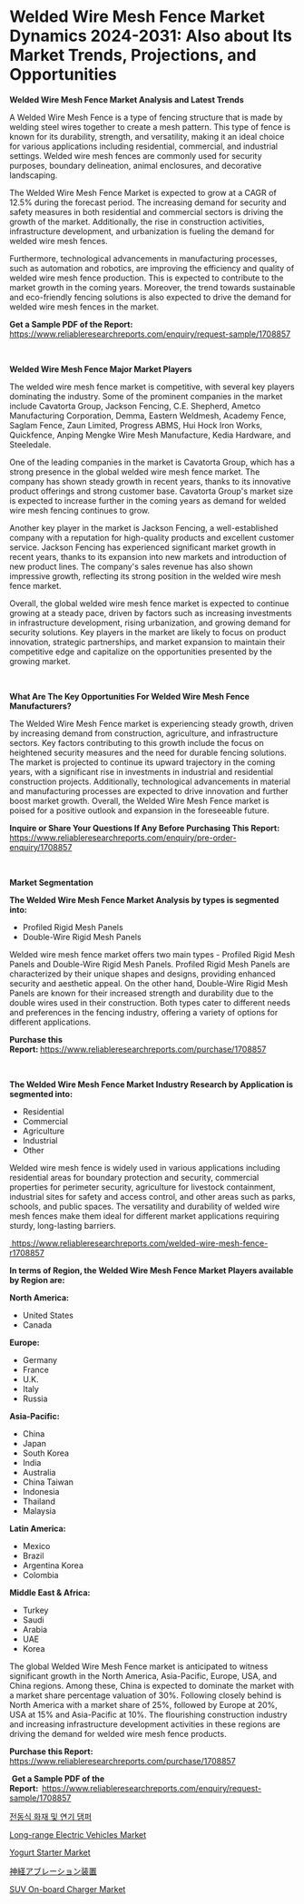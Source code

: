 <p><h1>Welded Wire Mesh Fence Market Dynamics 2024-2031: Also about Its Market Trends, Projections, and Opportunities</h1></p><p><strong>Welded Wire Mesh Fence Market Analysis and Latest Trends</strong></p>
<p><p>A Welded Wire Mesh Fence is a type of fencing structure that is made by welding steel wires together to create a mesh pattern. This type of fence is known for its durability, strength, and versatility, making it an ideal choice for various applications including residential, commercial, and industrial settings. Welded wire mesh fences are commonly used for security purposes, boundary delineation, animal enclosures, and decorative landscaping.</p><p>The Welded Wire Mesh Fence Market is expected to grow at a CAGR of 12.5% during the forecast period. The increasing demand for security and safety measures in both residential and commercial sectors is driving the growth of the market. Additionally, the rise in construction activities, infrastructure development, and urbanization is fueling the demand for welded wire mesh fences. </p><p>Furthermore, technological advancements in manufacturing processes, such as automation and robotics, are improving the efficiency and quality of welded wire mesh fence production. This is expected to contribute to the market growth in the coming years. Moreover, the trend towards sustainable and eco-friendly fencing solutions is also expected to drive the demand for welded wire mesh fences in the market.</p></p>
<p><strong>Get a Sample PDF of the Report:&nbsp;</strong> <a href="https://www.reliableresearchreports.com/enquiry/request-sample/1708857">https://www.reliableresearchreports.com/enquiry/request-sample/1708857</a></p>
<p>&nbsp;</p>
<p><strong>Welded Wire Mesh Fence Major Market Players</strong></p>
<p><p>The welded wire mesh fence market is competitive, with several key players dominating the industry. Some of the prominent companies in the market include Cavatorta Group, Jackson Fencing, C.E. Shepherd, Ametco Manufacturing Corporation, Demma, Eastern Weldmesh, Academy Fence, Saglam Fence, Zaun Limited, Progress ABMS, Hui Hock Iron Works, Quickfence, Anping Mengke Wire Mesh Manufacture, Kedia Hardware, and Steeledale.</p><p>One of the leading companies in the market is Cavatorta Group, which has a strong presence in the global welded wire mesh fence market. The company has shown steady growth in recent years, thanks to its innovative product offerings and strong customer base. Cavatorta Group's market size is expected to increase further in the coming years as demand for welded wire mesh fencing continues to grow.</p><p>Another key player in the market is Jackson Fencing, a well-established company with a reputation for high-quality products and excellent customer service. Jackson Fencing has experienced significant market growth in recent years, thanks to its expansion into new markets and introduction of new product lines. The company's sales revenue has also shown impressive growth, reflecting its strong position in the welded wire mesh fence market.</p><p>Overall, the global welded wire mesh fence market is expected to continue growing at a steady pace, driven by factors such as increasing investments in infrastructure development, rising urbanization, and growing demand for security solutions. Key players in the market are likely to focus on product innovation, strategic partnerships, and market expansion to maintain their competitive edge and capitalize on the opportunities presented by the growing market.</p></p>
<p>&nbsp;</p>
<p><strong>What Are The Key Opportunities For Welded Wire Mesh Fence Manufacturers?</strong></p>
<p><p>The Welded Wire Mesh Fence market is experiencing steady growth, driven by increasing demand from construction, agriculture, and infrastructure sectors. Key factors contributing to this growth include the focus on heightened security measures and the need for durable fencing solutions. The market is projected to continue its upward trajectory in the coming years, with a significant rise in investments in industrial and residential construction projects. Additionally, technological advancements in material and manufacturing processes are expected to drive innovation and further boost market growth. Overall, the Welded Wire Mesh Fence market is poised for a positive outlook and expansion in the foreseeable future.</p></p>
<p><strong>Inquire or Share Your Questions If Any Before Purchasing This Report:</strong> <a href="https://www.reliableresearchreports.com/enquiry/pre-order-enquiry/1708857">https://www.reliableresearchreports.com/enquiry/pre-order-enquiry/1708857</a></p>
<p>&nbsp;</p>
<p><strong>Market Segmentation</strong></p>
<p><strong>The Welded Wire Mesh Fence Market Analysis by types is segmented into:</strong></p>
<p><ul><li>Profiled Rigid Mesh Panels</li><li>Double-Wire Rigid Mesh Panels</li></ul></p>
<p><p>Welded wire mesh fence market offers two main types - Profiled Rigid Mesh Panels and Double-Wire Rigid Mesh Panels. Profiled Rigid Mesh Panels are characterized by their unique shapes and designs, providing enhanced security and aesthetic appeal. On the other hand, Double-Wire Rigid Mesh Panels are known for their increased strength and durability due to the double wires used in their construction. Both types cater to different needs and preferences in the fencing industry, offering a variety of options for different applications.</p></p>
<p><strong>Purchase this Report:&nbsp;</strong><a href="https://www.reliableresearchreports.com/purchase/1708857">https://www.reliableresearchreports.com/purchase/1708857</a></p>
<p>&nbsp;</p>
<p><strong>The Welded Wire Mesh Fence Market Industry Research by Application is segmented into:</strong></p>
<p><ul><li>Residential</li><li>Commercial</li><li>Agriculture</li><li>Industrial</li><li>Other</li></ul></p>
<p><p>Welded wire mesh fence is widely used in various applications including residential areas for boundary protection and security, commercial properties for perimeter security, agriculture for livestock containment, industrial sites for safety and access control, and other areas such as parks, schools, and public spaces. The versatility and durability of welded wire mesh fences make them ideal for different market applications requiring sturdy, long-lasting barriers.</p></p>
<p><a href="https://www.reliableresearchreports.com/welded-wire-mesh-fence-r1708857">&nbsp;https://www.reliableresearchreports.com/welded-wire-mesh-fence-r1708857</a></p>
<p><strong>In terms of Region, the Welded Wire Mesh Fence Market Players available by Region are:</strong></p>
<p>
    <p> <strong> North America: </strong>
        <ul>
            <li>United States</li>
            <li>Canada</li>
        </ul>
        </p> 
    <p> <strong> Europe: </strong>
        <ul>
            <li>Germany</li>
            <li>France</li>
            <li>U.K.</li>
            <li>Italy</li>
            <li>Russia</li>
        </ul>
        </p> 
    <p> <strong> Asia-Pacific: </strong>
        <ul>
            <li>China</li>
            <li>Japan</li>
            <li>South Korea</li>
            <li>India</li>
            <li>Australia</li>
            <li>China Taiwan</li>
            <li>Indonesia</li>
            <li>Thailand</li>
            <li>Malaysia</li>
        </ul>
        </p> 
    <p> <strong> Latin America: </strong>
        <ul>
            <li>Mexico</li>
            <li>Brazil</li>
            <li>Argentina Korea</li>
            <li>Colombia</li>
        </ul>
        </p> 
    <p> <strong> Middle East & Africa: </strong>
        <ul>
            <li>Turkey</li>
            <li>Saudi</li>
            <li>Arabia</li>
            <li>UAE</li>
            <li>Korea</li>
        </ul>
    </p>
    </p>
<p><p>The global Welded Wire Mesh Fence market is anticipated to witness significant growth in the North America, Asia-Pacific, Europe, USA, and China regions. Among these, China is expected to dominate the market with a market share percentage valuation of 30%. Following closely behind is North America with a market share of 25%, followed by Europe at 20%, USA at 15% and Asia-Pacific at 10%. The flourishing construction industry and increasing infrastructure development activities in these regions are driving the demand for welded wire mesh fence products.</p></p>
<p><strong>Purchase this Report: </strong><a href="https://www.reliableresearchreports.com/purchase/1708857">https://www.reliableresearchreports.com/purchase/1708857</a></p>
<p>&nbsp;<strong>Get a Sample PDF of the Report:&nbsp;&nbsp;</strong><a href="https://www.reliableresearchreports.com/enquiry/request-sample/1708857">https://www.reliableresearchreports.com/enquiry/request-sample/1708857</a></p>
<p><strong></strong></p>
<p><p><a href="https://github.com/khytkeqagplkzqvh/Market-Research-Report-List-2/blob/main/6357704111983.md">전동식 화재 및 연기 댐퍼</a></p><p><a href="https://github.com/GroverBarry/Market-Research-Report-List-5/blob/main/long-range-electric-vehicles-market.md">Long-range Electric Vehicles Market</a></p><p><a href="https://issuu.com/reportprime-2/docs/yogurt-starter-market-size-2030.pptx">Yogurt Starter Market</a></p><p><a href="https://github.com/joaejkdzgyljvo6/Market-Research-Report-List-2/blob/main/9608202125647.md">神経アブレーション装置</a></p><p><a href="https://github.com/lylyparadise/Market-Research-Report-List-3/blob/main/suv-on-board-charger-market.md">SUV On-board Charger Market</a></p></p>
